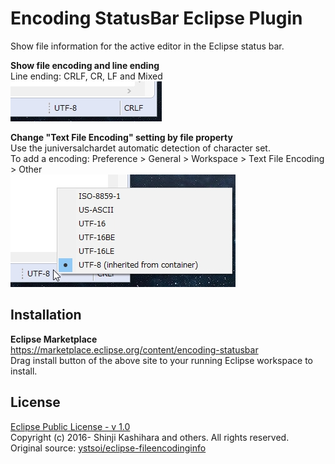 # Encoding StatusBar Eclipse Plugin
Show file information for the active editor in the Eclipse status bar.  

**Show file encoding and line ending**  
Line ending: CRLF, CR, LF and Mixed  
![](image/encoding.jpg)  

**Change "Text File Encoding" setting by file property**  
Use the juniversalchardet automatic detection of character set.  
To add a encoding: Preference > General > Workspace > Text File Encoding > Other  
![](image/encoding_select.jpg)  

## Installation
**Eclipse Marketplace**  
https://marketplace.eclipse.org/content/encoding-statusbar  
Drag install button of the above site to your running Eclipse workspace to install.  
<!--
**Update Site**  
Help > Install New Software...  
https://raw.githubusercontent.com/cypher256/eclipse-encoding-plugin/master/eclipse.encoding.plugin.update/site.xml
-->

## License
[Eclipse Public License - v 1.0](https://www.eclipse.org/legal/epl-v10.html)  
Copyright (c) 2016- Shinji Kashihara and others. All rights reserved.  
Original source: [ystsoi/eclipse-fileencodinginfo](https://github.com/ystsoi/eclipse-fileencodinginfo)
